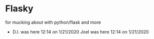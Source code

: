 # Flasky
for mucking about with python/flask and more

- D.I. was here 12:14 on 1/21/2020
Joel was here 12:14 on 1/21/2020


